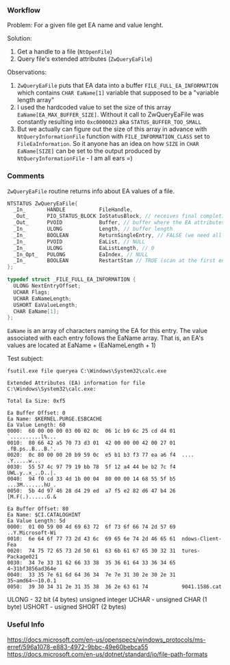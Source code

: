 ### Workflow

Problem:
For a given file get EA name and value lenght.

Solution:
1. Get a handle to a file (`NtOpenFile`)
2. Query file's extended attributes (`ZwQueryEaFile`)

Observations:
1. `ZwQueryEaFile` puts that EA data into a buffer `FILE_FULL_EA_INFORMATION` which contains `CHAR EaName[1]` variable that supposed to be a 
"variable length array"
2. I used the hardcoded value to set the size of this array `EaName[EA_MAX_BUFFER_SIZE]`. Without it call to ZwQueryEaFile was constantly resulting into `0xc0000023` aka `STATUS_BUFFER_TOO_SMALL`
3. But we actually can figure out the size of this array in advance with `NtQueryInformationFile` function with `FILE_INFORMATION_CLASS` set to `FileEaInformation`.
So it anyone has an idea on how  `SIZE` in `CHAR EaName[SIZE]` can be set to the output produced by `NtQueryInformationFile` - I am all ears =)

### Comments

`ZwQueryEaFile` routine returns info about EA values of a file.

```c++
NTSTATUS ZwQueryEaFile{
  _In_       HANDLE           FileHandle,
  _Out_      PIO_STATUS_BLOCK IoStatusBlock, // receives final completion status and other info about the requested operation
  _Out_      PVOID            Buffer, // buffer where the EA attributes are to be returned
  _In_       ULONG            Length, // buffer length
  _In_       BOOLEAN          ReturnSingleEntry, // FALSE (we need all found entries)
  _In_       PVOID            EaList, // NULL
  _In_       ULONG            EaListLength, // 0 
  _In_Opt_   PULONG           EaIndex, // NULL
  _In_       BOOLEAN          RestartStan // TRUE (scan at the first entry) FALSE (resume from the previos ZwQueryEaFile call)
};
```

```c++
typedef struct _FILE_FULL_EA_INFORMATION {
  ULONG NextEntryOffset;
  UCHAR Flags;
  UCHAR EaNameLength;
  USHORT EaValueLength;
  CHAR EaName[1];
};
```

`EaName` is an array of characters naming the EA for this entry.
The value associated with each entry follows the EaName array. That is, an EA's values are located at EaName + (EaNameLength + 1)

Test subject:
```
fsutil.exe file queryea C:\Windows\System32\calc.exe

Extended Attributes (EA) information for file C:\Windows\System32\calc.exe:

Total Ea Size: 0xf5

Ea Buffer Offset: 0
Ea Name: $KERNEL.PURGE.ESBCACHE
Ea Value Length: 60
0000:  60 00 00 00 03 00 02 0c  06 1c b9 6c 25 cd d4 01  `..........l%...
0010:  80 66 42 a5 70 73 d3 01  42 00 00 00 42 00 27 01  .fB.ps..B...B.'.
0020:  0c 80 00 00 20 b9 59 0c  e5 b1 b3 f3 77 ea a6 f4  .... .Y.....w...
0030:  55 57 4c 97 79 19 bb 78  5f 12 a4 44 be b2 7c f4  UWL.y..x_..D..|.
0040:  94 f0 cd 33 4d 1b 00 04  80 00 00 14 68 55 5f b5  ...3M.......hU_.
0050:  5b 4d 97 46 28 d4 29 ed  a7 f5 e2 82 d6 47 b4 26  [M.F(.)......G.&

Ea Buffer Offset: 80
Ea Name: $CI.CATALOGHINT
Ea Value Length: 5d
0000:  01 00 59 00 4d 69 63 72  6f 73 6f 66 74 2d 57 69  ..Y.Microsoft-Wi
0010:  6e 64 6f 77 73 2d 43 6c  69 65 6e 74 2d 46 65 61  ndows-Client-Fea
0020:  74 75 72 65 73 2d 50 61  63 6b 61 67 65 30 32 31  tures-Package021
0030:  34 7e 33 31 62 66 33 38  35 36 61 64 33 36 34 65  4~31bf3856ad364e
0040:  33 35 7e 61 6d 64 36 34  7e 7e 31 30 2e 30 2e 31  35~amd64~~10.0.1
0050:  39 30 34 31 2e 31 35 38  36 2e 63 61 74           9041.1586.cat
```

ULONG - 32 bit (4 bytes) unsigned integer
UCHAR - unsigned CHAR (1 byte)
USHORT - usigned SHORT (2 bytes)

### Useful Info
https://docs.microsoft.com/en-us/openspecs/windows_protocols/ms-erref/596a1078-e883-4972-9bbc-49e60bebca55
https://docs.microsoft.com/en-us/dotnet/standard/io/file-path-formats
